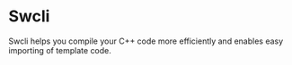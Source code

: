 # Swcli

Swcli helps you compile your C++ code more efficiently and enables easy importing of template code.